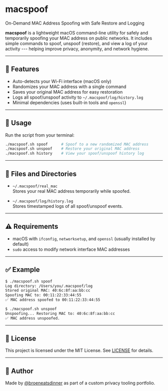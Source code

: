 # macspoof

On-Demand MAC Address Spoofing with Safe Restore and Logging  

**macspoof** is a lightweight macOS command-line utility for safely and temporarily spoofing your MAC address on public networks. It includes simple commands to spoof, unspoof (restore), and view a log of your activity --- helping improve privacy, anonymity, and network hygiene.

---

## 🔧 Features

- Auto-detects your Wi-Fi interface (macOS only)
- Randomizes your MAC address with a single command
- Saves your original MAC address for easy restoration
- Logs all spoof/unspoof activity to `~/.macspoof/log/history.log`
- Minimal dependencies (uses built-in tools and `openssl`)

---

## 🧠 Usage

Run the script from your terminal:

```bash
./macspoof.sh spoof      # Spoof to a new randomized MAC address
./macspoof.sh unspoof    # Restore your original MAC address
./macspoof.sh history    # View your spoof/unspoof history log
```

---

## 📁 Files and Directories

- `~/.macspoof/real_mac`  
  Stores your real MAC address temporarily while spoofed.

- `~/.macspoof/log/history.log`  
  Stores timestamped logs of all spoof/unspoof events.

---

## ⚠️ Requirements

- macOS with `ifconfig`, `networksetup`, and `openssl` (usually installed by default)
- `sudo` access to modify network interface MAC addresses

---

## ✅ Example

```bash
$ ./macspoof.sh spoof
Log directory: /Users/you/.macspoof/log
Stored original MAC: 40:6c:8f:aa:bb:cc
Spoofing MAC to: 00:11:22:33:44:55
✅ MAC address spoofed to 00:11:22:33:44:55

$ ./macspoof.sh unspoof
Unspoofing... Restoring MAC to: 40:6c:8f:aa:bb:cc
✅ MAC address unspoofed.
```

---

## 📜 License

This project is licensed under the MIT License. See [LICENSE](./LICENSE) for details.

---

## 👤 Author

Made by [@broeneatsdinner](https://github.com/broeneatsdinner) as part of a custom privacy tooling portfolio.
